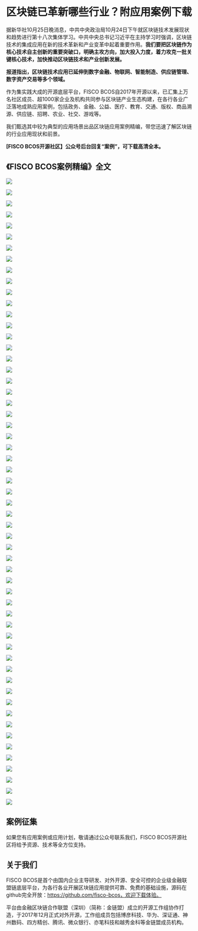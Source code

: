 # 区块链已革新哪些行业？附应用案例下载

据新华社10月25日晚消息，中共中央政治局10月24日下午就区块链技术发展现状和趋势进行第十八次集体学习。中共中央总书记习近平在主持学习时强调，区块链技术的集成应用在新的技术革新和产业变革中起着重要作用。**我们要把区块链作为核心技术自主创新的重要突破口，明确主攻方向，加大投入力度，着力攻克一批关键核心技术，加快推动区块链技术和产业创新发展。**

**报道指出，区块链技术应用已延伸到数字金融、物联网、智能制造、供应链管理、数字资产交易等多个领域。**

作为集实践大成的开源底层平台，FISCO BCOS自2017年开源以来，已汇集上万名社区成员、超1000家企业及机构共同参与区块链产业生态构建，在各行各业广泛落地成熟应用案例，包括政务、金融、公益、医疗、教育、交通、版权、商品溯源、供应链、招聘、农业、社交、游戏等。

我们甄选其中较为典型的应用场景出品区块链应用案例精编，带您迅速了解区块链的行业应用现状和前景。

**[FISCO BCOS开源社区】公众号后台回复“案例”，可下载高清全本。**

## 《FISCO BCOS案例精编》全文

![](../../../images/articles/industry_application_case/IMG_5117.JPG)

![](../../../images/articles/industry_application_case/IMG_5118.PNG)

![](../../../images/articles/industry_application_case/IMG_5119.PNG)

![](../../../images/articles/industry_application_case/IMG_5120.PNG)

![](../../../images/articles/industry_application_case/IMG_5121.PNG)

![](../../../images/articles/industry_application_case/IMG_5122.PNG)

![](../../../images/articles/industry_application_case/IMG_5123.PNG)

![](../../../images/articles/industry_application_case/IMG_5124.PNG)

![](../../../images/articles/industry_application_case/IMG_5125.PNG)

![](../../../images/articles/industry_application_case/IMG_5126.PNG)

![](../../../images/articles/industry_application_case/IMG_5127.PNG)

![](../../../images/articles/industry_application_case/IMG_5128.JPG)

![](../../../images/articles/industry_application_case/IMG_5129.PNG)

![](../../../images/articles/industry_application_case/IMG_5130.PNG)

![](../../../images/articles/industry_application_case/IMG_5131.PNG)

![](../../../images/articles/industry_application_case/IMG_5132.PNG)

![](../../../images/articles/industry_application_case/IMG_5133.PNG)

![](../../../images/articles/industry_application_case/IMG_5134.PNG)

![](../../../images/articles/industry_application_case/IMG_5135.PNG)

![](../../../images/articles/industry_application_case/IMG_5136.PNG)

![](../../../images/articles/industry_application_case/IMG_5137.PNG)

![](../../../images/articles/industry_application_case/IMG_5138.PNG)

![](../../../images/articles/industry_application_case/IMG_5139.PNG)

![](../../../images/articles/industry_application_case/IMG_5140.PNG)

![](../../../images/articles/industry_application_case/IMG_5141.PNG)

![](../../../images/articles/industry_application_case/IMG_5142.PNG)

![](../../../images/articles/industry_application_case/IMG_5143.PNG)

![](../../../images/articles/industry_application_case/IMG_5144.PNG)

![](../../../images/articles/industry_application_case/IMG_5145.PNG)

![](../../../images/articles/industry_application_case/IMG_5146.PNG)

![](../../../images/articles/industry_application_case/IMG_5147.JPG)

![](../../../images/articles/industry_application_case/IMG_5148.JPG)

![](../../../images/articles/industry_application_case/IMG_5149.JPG)

![](../../../images/articles/industry_application_case/IMG_5150.PNG)

![](../../../images/articles/industry_application_case/IMG_5151.JPG)

![](../../../images/articles/industry_application_case/IMG_5152.JPG)

![](../../../images/articles/industry_application_case/IMG_5153.PNG)

![](../../../images/articles/industry_application_case/IMG_5154.JPG)

![](../../../images/articles/industry_application_case/IMG_5155.PNG)

![](../../../images/articles/industry_application_case/IMG_5156.PNG)

![](../../../images/articles/industry_application_case/IMG_5157.PNG)

![](../../../images/articles/industry_application_case/IMG_5158.JPG)

![](../../../images/articles/industry_application_case/IMG_5159.PNG)

![](../../../images/articles/industry_application_case/IMG_5160.PNG)

![](../../../images/articles/industry_application_case/IMG_5161.PNG)

![](../../../images/articles/industry_application_case/IMG_5162.PNG)

![](../../../images/articles/industry_application_case/IMG_5163.PNG)

![](../../../images/articles/industry_application_case/IMG_5164.PNG)

![](../../../images/articles/industry_application_case/IMG_5165.PNG)

![](../../../images/articles/industry_application_case/IMG_5166.PNG)

![](../../../images/articles/industry_application_case/IMG_5167.PNG)

![](../../../images/articles/industry_application_case/IMG_5168.PNG)

![](../../../images/articles/industry_application_case/IMG_5169.PNG)

![](../../../images/articles/industry_application_case/IMG_5170.PNG)

![](../../../images/articles/industry_application_case/IMG_5171.PNG)

![](../../../images/articles/industry_application_case/IMG_5172.PNG)

![](../../../images/articles/industry_application_case/IMG_5173.PNG)


## 案例征集

如果您有应用案例或应用计划，敬请通过公众号联系我们，FISCO BCOS开源社区将给予资源、技术等全方位支持。

## 关于我们 

FISCO BCOS是首个由国内企业主导研发、对外开源、安全可控的企业级金融联盟链底层平台，为各行各业开展区块链应用提供可靠、免费的基础设施，源码在github完全开放：https://github.com/fisco-bcos，欢迎下载体验。

平台由金融区块链合作联盟（深圳）（简称：金链盟）成立的开源工作组协作打造，于2017年12月正式对外开源，工作组成员包括博彦科技、华为、深证通、神州数码、四方精创、腾讯、微众银行、亦笔科技和越秀金科等金链盟成员机构。